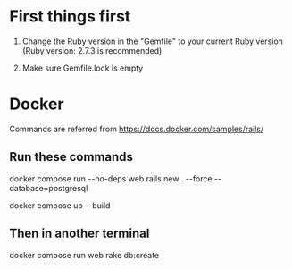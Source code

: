 # First things first
1. Change the Ruby version in the "Gemfile" to your current Ruby version (Ruby version: 2.7.3 is recommended)

2. Make sure Gemfile.lock is empty

# Docker
Commands are referred from https://docs.docker.com/samples/rails/

## Run these commands
docker compose run --no-deps web rails new . --force --database=postgresql

docker compose up --build

## Then in another terminal
docker compose run web rake db:create
